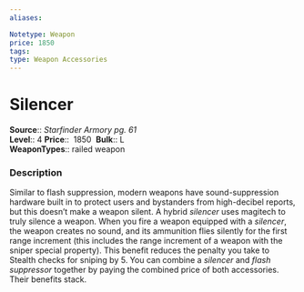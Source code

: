```yaml
---
aliases: 

Notetype: Weapon
price: 1850
tags: 
type: Weapon Accessories
---
```


# Silencer

**Source**:: _Starfinder Armory pg. 61_  
**Level**:: 4
**Price**::  1850 
**Bulk**:: L  
**WeaponTypes**:: railed weapon

### Description

Similar to flash suppression, modern weapons have sound-suppression hardware built in to protect users and bystanders from high-decibel reports, but this doesn’t make a weapon silent. A hybrid _silencer_ uses magitech to truly silence a weapon. When you fire a weapon equipped with a _silencer_, the weapon creates no sound, and its ammunition flies silently for the first range increment (this includes the range increment of a weapon with the sniper special property). This benefit reduces the penalty you take to Stealth checks for sniping by 5. You can combine a _silencer_ and _flash suppressor_ together by paying the combined price of both accessories. Their benefits stack.
